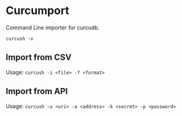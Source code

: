 # Curcumport
Command Line importer for curcudb.

`curcush -v`

## Import from CSV

Usage:
`curcush -i <file> -f <format>`

## Import from API

Usage:
`curcush -u <uri> -a <address> -k <secret> -p <password>`
